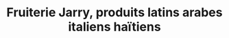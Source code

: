 ---
title: "Fruiterie Jarry, produits latins arabes italiens haïtiens"
url: /montreal/fruiterie-jarry-produits-latins-arabes-italiens-haitiens/
shop: Supermarkt
---